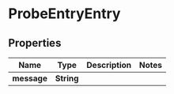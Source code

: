 
# ProbeEntryEntry

## Properties
Name | Type | Description | Notes
------------ | ------------- | ------------- | -------------
**message** | **String** |  | 



